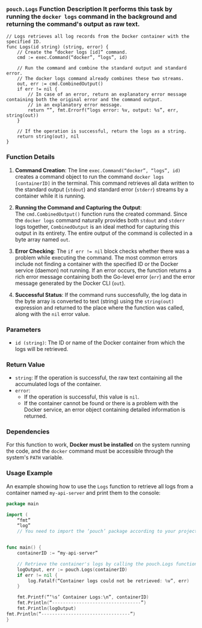 
### `pouch.Logs` Function Description It performs this task by running the `docker logs` command in the background and returning the command's output as raw text.
```
// Logs retrieves all log records from the Docker container with the specified ID.
func Logs(id string) (string, error) {
    // Create the “docker logs [id]” command.
    cmd := exec.Command(“docker”, “logs”, id)

	// Run the command and combine the standard output and standard error.
    // The docker logs command already combines these two streams.
    out, err := cmd.CombinedOutput()
    if err != nil {
        // In case of an error, return an explanatory error message containing both the original error and the command output.
		// in an explanatory error message.
        return “”, fmt.Errorf(“logs error: %v, output: %s”, err, string(out))
    }

    // If the operation is successful, return the logs as a string.
    return string(out), nil
}
```

### Function Details

1.  **Command Creation**:
    The line `exec.Command(“docker”, “logs”, id)` creates a command object to run the command `docker logs [containerID]` in the terminal. This command retrieves all data written to the standard output (`stdout`) and standard error (`stderr`) streams by a container while it is running.

2.  **Running the Command and Capturing the Output**:  
    The `cmd.CombinedOutput()` function runs the created command. Since the `docker logs` command naturally provides both `stdout` and `stderr` logs together, `CombinedOutput` is an ideal method for capturing this output in its entirety. The entire output of the command is collected in a byte array named `out`.

3.  **Error Checking**:
    The `if err != nil` block checks whether there was a problem while executing the command. The most common errors include not finding a container with the specified ID or the Docker service (daemon) not running. If an error occurs, the function returns a rich error message containing both the Go-level error (`err`) and the error message generated by the Docker CLI (`out`).

4.  **Successful Status**:
If the command runs successfully, the log data in the byte array is converted to text (string) using the `string(out)` expression and returned to the place where the function was called, along with the `nil` error value.

### Parameters

* `id (string)`: The ID or name of the Docker container from which the logs will be retrieved.

### Return Value

* `string`: If the operation is successful, the raw text containing all the accumulated logs of the container.
* `error`:
    *   If the operation is successful, this value is `nil`.
    *   If the container cannot be found or there is a problem with the Docker service, an error object containing detailed information is returned.

### Dependencies

For this function to work, **Docker must be installed** on the system running the code, and the `docker` command must be accessible through the system's `PATH` variable.

### Usage Example

An example showing how to use the `Logs` function to retrieve all logs from a container named `my-api-server` and print them to the console:

```go
package main

import (
    “fmt”
    “log”
    // You need to import the ‘pouch’ package according to your project.)


func main() {
    containerID := “my-api-server”

	// Retrieve the container's logs by calling the pouch.Logs function
    logOutput, err := pouch.Logs(containerID)
    if err != nil {
        log.Fatalf(“Container logs could not be retrieved: %v”, err)
    }

	fmt.Printf(“‘%s’ Container Logs:\n”, containerID)
    fmt.Println(“---------------------------------”)
	fmt.Println(logOutput)
fmt.Println(“---------------------------------”)
}
```